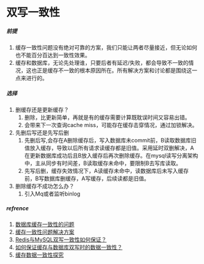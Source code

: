 # 双写一致性
##### 前提
1. 缓存一致性问题没有绝对可靠的方案，我们只能让两者尽量接近，但无论如何也不能百分百达到一致性效果。
2. 缓存和数据库，无论先处理谁，只要后者有延迟/失败，都会导致不一致的情况，这也正是缓存不一致的根本原因所在。所有解决方案和讨论都是围绕这一点来进行的。
##### 选择
1. 删缓存还是更新缓存？
	1. 删除，比更新简单，再就是有的缓存需要计算既耽误时间又容易出错。
	2. 会带来下一次查询cache miss，可能存在缓存击穿情况，通过加锁解决。
2. 先删后写还是先写后删
   1. 先删后写,会存在A删除缓存后，写入数据库未commit前，B读取数据库旧值放入缓存，导致以后所有请求读缓存都是旧值。采用延时双删解决，A在更新数据库成功后且B放入缓存后再次删除缓存。在mysql读写分离架构中，主从同步有时间差，B读取缓存未命中，要限制B去写库读取。
   2. 先写后删，缓存失效情况下，A读缓存未命中，读数据库后未写入缓存前，B写数据库删缓存，A写缓存，后续读都是旧值。
3. 删除缓存不成功怎么办？
   1. 引入Mq或者监听binlog

##### refrence
1. [数据库缓存一致性的问题](https://mp.weixin.qq.com/s/tpb6Xf4Vf6O6gxbZN3pWfA)
2. [缓存一致性问题解决方案](https://blog.csdn.net/bocai_xiaodaidai/article/details/124010396)
3. [Redis与MySQL双写一致性如何保证？](https://juejin.cn/post/6964531365643550751)
4. [如何保证缓存与数据库双写时的数据一致性？](https://www.jianshu.com/p/a8eb1412471f)
5. [缓存数据一致性探究](https://mp.weixin.qq.com/s/OWuP66WxpciBAgm2mptUxw)